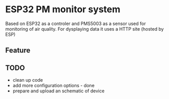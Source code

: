 # ESP32 PM monitor system
Based on ESP32 as a controler and PMS5003 as a sensor used for monitoring of air quality. 
For dysplaying data it uses a HTTP site (hosted by ESP) 

## Feature






## TODO
- clean up code 
- add more configuration options - done
- prepare and upload an schematic of device
